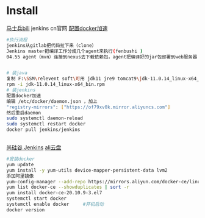 



# Install

[马士兵bili](https://www.bilibili.com/video/BV1DB4y1U7Gz?p=12&vd_source=ca1d80d51233e3cf364a2104dcf1b743)	jenkins cn官网	[配置docker加速](https://cr.console.aliyun.com/cn-hangzhou/instances/mirrors)	

```sh
#执行流程
jenkins从gitlab把代码拉下来（clone） 
Jenkins master把编译工作分成几个agent来执行(fenbushi )
04.55 agent（mvn）连接到nexus去下载依赖包，agent把编译好的jar包部署到web服务器


# 装java 
复制 F:\SSM\relevent soft\可用 jdk11 jre9 tomcat9\jdk-11.0.14_linux-x64_bin.rpm 到/root
rpm -i jdk-11.0.14_linux-x64_bin.rpm
# 装jenkins
配置docker加速
编辑 /etc/docker/daemon.json ，加上
"registry-mirrors": ["https://of79xv0k.mirror.aliyuncs.com"]
然后重启daemon
sudo systemctl daemon-reload
sudo systemctl restart docker
docker pull jenkins/jenkins



```





[尚硅谷 Jenkins](https://www.bilibili.com/video/BV1bS4y1471A?spm_id_from=333.337.search-card.all.click&vd_source=ca1d80d51233e3cf364a2104dcf1b743)	[ali云盘](https://www.aliyundrive.com/s/UPsbm5PbEtb/folder/62e8d87261c8769ce48f4c04a6690382e6e1ddae)	

```sh
#安装docker
yum update
yum install -y yum-utils device-mapper-persistent-data lvm2
添加阿里镜像
yum-config-manager --add-repo https://mirrors.aliyun.com/docker-ce/linux/centos/docker-ce.repo
yum list docker-ce --showduplicates | sort -r
yum install docker-ce-20.10.9-3.el7
systemctl start docker
systemctl enable docker		#开机启动
docker version

```



































